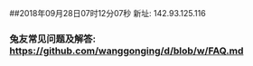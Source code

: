 ##2018年09月28日07时12分07秒 新址: 142.93.125.116
### 兔友常见问题及解答: https://github.com/wanggonging/d/blob/w/FAQ.md
